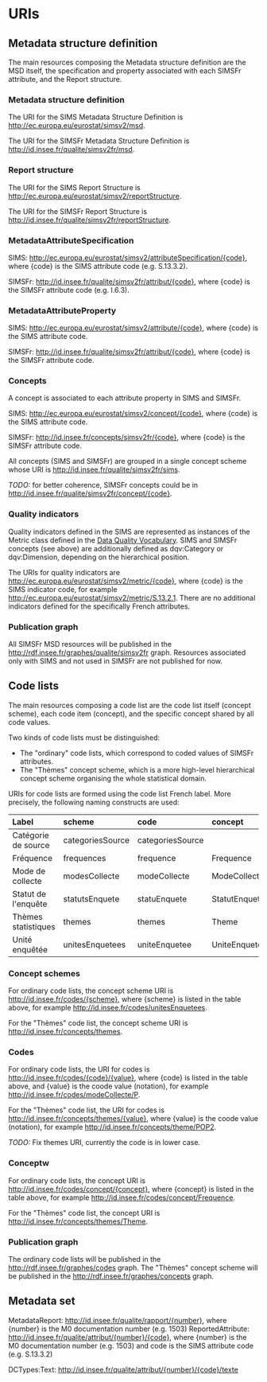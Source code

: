 # URIs


## Metadata structure definition

The main resources composing the Metadata structure definition are the MSD itself, the specification and property associated with each SIMSFr attribute, and the Report structure.

### Metadata structure definition

The URI for the SIMS Metadata Structure Definition is http://ec.europa.eu/eurostat/simsv2/msd.

The URI for the SIMSFr Metadata Structure Definition is http://id.insee.fr/qualite/simsv2fr/msd.

### Report structure

The URI for the SIMS Report Structure is http://ec.europa.eu/eurostat/simsv2/reportStructure.

The URI for the SIMSFr Report Structure is http://id.insee.fr/qualite/simsv2fr/reportStructure.

### MetadataAttributeSpecification

SIMS: http://ec.europa.eu/eurostat/simsv2/attributeSpecification/{code}, where {code} is the SIMS attribute code (e.g. S.13.3.2).

SIMSFr: http://id.insee.fr/qualite/simsv2fr/attribut/{code}, where {code} is the SIMSFr attribute code (e.g. I.6.3).

### MetadataAttributeProperty

SIMS: http://ec.europa.eu/eurostat/simsv2/attribute/{code}, where {code} is the SIMS attribute code.

SIMSFr: http://id.insee.fr/qualite/simsv2fr/attribut/{code}, where {code} is the SIMSFr attribute code.

### Concepts

A concept is associated to each attribute property in SIMS and SIMSFr.

SIMS: http://ec.europa.eu/eurostat/simsv2/concept/{code}, where {code} is the SIMS attribute code.

SIMSFr: http://id.insee.fr/concepts/simsv2fr/{code}, where {code} is the SIMSFr attribute code.

All concepts (SIMS and SIMSFr) are grouped in a single concept scheme whose URI is http://id.insee.fr/qualite/simsv2fr/sims.

*TODO:* for better coherence, SIMSFr concepts could be in http://id.insee.fr/qualite/simsv2fr/concept/{code}.

### Quality indicators

Quality indicators defined in the SIMS are represented as instances of the Metric class defined in the [Data Quality Vocabulary](https://www.w3.org/TR/vocab-dqv/). SIMS and SIMSFr concepts (see above) are additionally defined as dqv:Category or dqv:Dimension, depending on the hierarchical position.

The URIs for quality indicators are http://ec.europa.eu/eurostat/simsv2/metric/{code}, where {code} is the SIMS indicator code, for example http://ec.europa.eu/eurostat/simsv2/metric/S.13.2.1. There are no additional indicators defined for the specifically French attributes.

### Publication graph

All SIMSFr MSD resources will be published in the http://rdf.insee.fr/graphes/qualite/simsv2fr graph. Resources associated only with SIMS and not used in SIMSFr are not published for now.


## Code lists

The main resources composing a code list are the code list itself (concept scheme), each code item (concept), and the specific concept shared by all code values.

Two kinds of code lists must be distinguished:

  * The "ordinary" code lists, which correspond to coded values of SIMSFr attributes.
  * The "Thèmes" concept scheme, which is a more high-level hierarchical concept scheme organising the whole statistical domain.

URIs for code lists are formed using the code list French label. More precisely, the following naming constructs are used:

| Label | scheme | code | concept |
|:--|:--|:--|:--|
| Catégorie de source | categoriesSource | categoriesSource |   |
| Fréquence | frequences | frequence | Frequence |
| Mode de collecte | modesCollecte | modeCollecte | ModeCollecte |
| Statut de l'enquête | statutsEnquete | statuEnquete | StatutEnquete |
| Thèmes statistiques | themes | themes | Theme |   |
| Unité enquêtée | unitesEnquetees | uniteEnquetee | UniteEnquetee |


### Concept schemes

For ordinary code lists, the concept scheme URI is http://id.insee.fr/codes/{scheme}, where {scheme} is listed in the table above, for example http://id.insee.fr/codes/unitesEnquetees.

For the "Thèmes" code list, the concept scheme URI is http://id.insee.fr/concepts/themes.

### Codes

For ordinary code lists, the URI for codes is http://id.insee.fr/codes/{code}/{value}, where {code} is listed in the table above, and {value} is the coode value (notation), for example http://id.insee.fr/codes/modeCollecte/P.

For the "Thèmes" code list, the URI for codes is http://id.insee.fr/concepts/themes/{value}, where {value} is the coode value (notation), for example http://id.insee.fr/concepts/theme/POP2.

*TODO:* Fix themes URI, currently the code is in lower case.

### Conceptw

For ordinary code lists, the concept URI is http://id.insee.fr/codes/concept/{concept}, where {concept} is listed in the table above, for example http://id.insee.fr/codes/concept/Frequence.

For the "Thèmes" code list, the concept URI is http://id.insee.fr/concepts/themes/Theme.


### Publication graph

The ordinary code lists will be published in the http://rdf.insee.fr/graphes/codes graph. The "Thèmes" concept scheme will be published in the http://rdf.insee.fr/graphes/concepts graph.

## Metadata set

MetadataReport: http://id.insee.fr/qualite/rapport/{number}, where {number} is the M0 documentation number (e.g. 1503)
ReportedAttribute: http://id.insee.fr/qualite/attribut/{number}/{code}, where {number} is the M0 documentation number (e.g. 1503) and code is the SIMS attribute code (e.g. S.13.3.2)

DCTypes:Text: http://id.insee.fr/qualite/attribut/{number}/{code}/texte